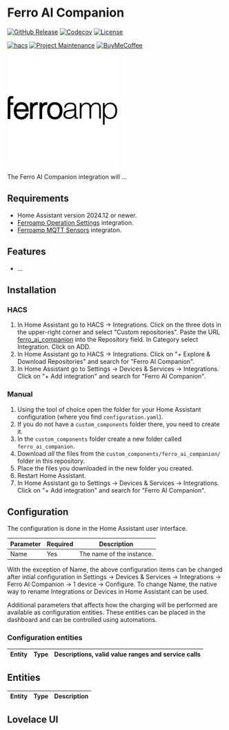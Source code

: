 # Ferro AI Companion

[![GitHub Release][releases-shield]][releases]
[![Codecov][coverage-shield]][coverage]
[![License][license-shield]][license]

[![hacs][hacsbadge]][hacs]
[![Project Maintenance][maintenance-shield]][user_profile]
[![BuyMeCoffee][buymecoffeebadge]][buymecoffee]

![Icon](assets/icon.png)

The Ferro AI Companion integration will ...

## Requirements
- Home Assistant version 2024.12 or newer.
- [Ferroamp Operation Settings](https://github.com/jonasbkarlsson/ferroamp_operation_settings) integration.
- [Ferroamp MQTT Sensors](https://github.com/henricm/ha-ferroamp) integraton.

## Features
- ...

## Installation

### HACS
1. In Home Assistant go to HACS -> Integrations. Click on the three dots in the upper-right corner and select "Custom repositories". Paste the URL [ferro_ai_companion](https://github.com/jonasbkarlsson/ferro_ai_companion) into the Repository field. In Category select Integration. Click on ADD.
2. In Home Assistant go to HACS -> Integrations. Click on "+ Explore & Download Repositories" and search for "Ferro AI Companion".
3. In Home Assistant go to Settings -> Devices & Services -> Integrations. Click on "+ Add integration" and search for "Ferro AI Companion".

### Manual

1. Using the tool of choice open the folder for your Home Assistant configuration (where you find `configuration.yaml`).
2. If you do not have a `custom_components` folder there, you need to create it.
3. In the `custom_components` folder create a new folder called `ferro_ai_companion`.
4. Download _all_ the files from the `custom_components/ferro_ai_companion/` folder in this repository.
5. Place the files you downloaded in the new folder you created.
6. Restart Home Assistant.
7. In Home Assistant go to Settings -> Devices & Services -> Integrations. Click on "+ Add integration" and search for "Ferro AI Companion".

## Configuration

The configuration is done in the Home Assistant user interface.

Parameter | Required | Description
-- | -- | --
Name | Yes | The name of the instance.

With the exception of Name, the above configuration items can be changed after intial configuration in Settings -> Devices & Services -> Integrations -> Ferro AI Companion -> 1 device -> Configure. To change Name, the native way to rename Integrations or Devices in Home Assistant can be used.

Additional parameters that affects how the charging will be performed are available as configuration entities. These entities can be placed in the dashboard and can be controlled using automations.

### Configuration entities

Entity | Type | Descriptions, valid value ranges and service calls
-- | -- | --

## Entities

Entity | Type | Description
-- | -- | --


## Lovelace UI

[ferro_ai_companion]: https://github.com/jonasbkarlsson/ferro_ai_companion
[releases-shield]: https://img.shields.io/github/v/release/jonasbkarlsson/ferro_ai_companion?style=for-the-badge
[releases]: https://github.com/jonasbkarlsson/ferro_ai_companion/releases
[coverage-shield]: https://img.shields.io/codecov/c/gh/jonasbkarlsson/ferro_ai_companion?style=for-the-badge&logo=codecov
[coverage]: https://app.codecov.io/gh/jonasbkarlsson/ferro_ai_companion
[license-shield]: https://img.shields.io/github/license/jonasbkarlsson/ferro_ai_companion?style=for-the-badge
[license]: https://github.com/jonasbkarlsson/ferro_ai_companion/blob/main/LICENSE
[hacs]: https://github.com/hacs/integration
[hacsbadge]: https://img.shields.io/badge/HACS-Custom-41BDF5.svg?style=for-the-badge
[maintenance-shield]: https://img.shields.io/badge/maintainer-Jonas%20Karlsson%20@jonasbkarlsson-41BDF5.svg?style=for-the-badge
[user_profile]: https://github.com/jonasbkarlsson
[buymecoffeebadge]: https://img.shields.io/badge/buy%20me%20a%20coffee-donate-FFDD00.svg?style=for-the-badge&logo=buymeacoffee
[buymecoffee]: https://www.buymeacoffee.com/jonasbkarlsson
